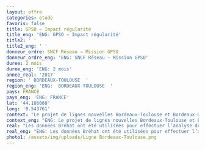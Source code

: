 ```yaml
---
layout: offre
categories: etude
favoris: false
title: GPSO – Impact régularité
title_eng: 'ENG: GPSO – Impact régularité'
title2: ' '
title2_eng: ' '
donneur_ordre: SNCF Réseau – Mission GPSO
donneur_ordre_eng: 'ENG: SNCF Réseau – Mission GPSO'
duree: 2 mois
duree_eng: 'ENG: 2 mois'
annee_real: '2017'
region: ' BORDEAUX-TOULOUSE  '
region_eng: 'ENG:  BORDEAUX-TOULOUSE  '
pays: FRANCE
pays_eng: 'ENG: FRANCE'
lat: '44.186060'
long: '0.543761'
context: "Le projet de lignes nouvelles Bordeaux-Toulouse et Bordeaux-Dax a été déclaré d’utilité publique le 2 juin 2016.\r\n\nL’objectif de cette étude est de donner un ordre de grandeur du gain en minutes perdues permis par ces projets, à travers l’identification du volume de minutes perdues sur lesquelles pourront agir ces projets."
context_eng: "ENG: Le projet de lignes nouvelles Bordeaux-Toulouse et Bordeaux-Dax a été déclaré d’utilité publique le 2 juin 2016.\r\n\nL’objectif de cette étude est de donner un ordre de grandeur du gain en minutes perdues permis par ces projets, à travers l’identification du volume de minutes perdues sur lesquelles pourront agir ces projets."
real: "Les données Bréhat ont été utilisées pour effectuer l’analyse de régularité. Le logiciel ADEB développé par Rail Concept a été utilisé pour traiter les grands volumes de données de la base Bréhat.\r\n\nLes résultats ont été présentés en termes : de ponctualité sur les principales gares,  d’incidentologie et de minutes perdues globales sur les principales gares et sur les principales dessertes\r\n\nLes résultats ont permis notamment de déterminer la baisse du volume de retard issus des incidents qui n’auront plus lieu d’être lorsqu’une partie des circulations sera basculée sur la ligne nouvelle Bordeaux – Toulouse."
real_eng: "ENG: Les données Bréhat ont été utilisées pour effectuer l’analyse de régularité. Le logiciel ADEB développé par Rail Concept a été utilisé pour traiter les grands volumes de données de la base Bréhat.\r\n\nLes résultats ont été présentés en termes : de ponctualité sur les principales gares,  d’incidentologie et de minutes perdues globales sur les principales gares et sur les principales dessertes\r\n\nLes résultats ont permis notamment de déterminer la baisse du volume de retard issus des incidents qui n’auront plus lieu d’être lorsqu’une partie des circulations sera basculée sur la ligne nouvelle Bordeaux – Toulouse."
photo1: /assets/img/uploads/Ligne Bordeaux-Toulouse.png
---
```


